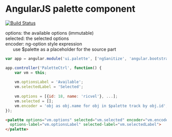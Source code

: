 # AngularJS palette component

[![Build Status](https://travis-ci.org/rjmveloso/angular-ui-bootstrap-palette.svg?branch=master)](https://travis-ci.org/rjmveloso/angular-ui-bootstrap-palette)


options: the available options (immutable)  
selected: the selected options  
encoder: ng-option style expression  
&nbsp;&nbsp;&nbsp;&nbsp;&nbsp;&nbsp;use $palette as a placeholder for the source part 

```js
var app = angular.module('ui.palette', ['ngSanitize', 'angular.bootstrap.palette']);

app.controller('PaletteCtrl', function() {
	var vm = this;
	
	vm.optionsLabel = 'Available';
	vm.selectedLabel = 'Selected';
	
	vm.options = [{id: 18, name: 'ricvel'}, ...];
	vm.selected = [];
	vm.encoder = 'obj as obj.name for obj in $palette track by obj.id';
});
```

```html
<palette options="vm.options" selected="vm.selected" encoder="vm.encoder"
  options-label="vm.optionsLabel" selected-label="vm.selectedLabel">
</palette>
```